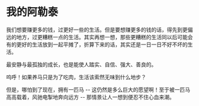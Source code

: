 # 我的阿勒泰

我们想要赚更多的钱，过更好一些的生活。但是要想赚更多的钱的话，得先到更偏远的地方，过更糟糕一点的生活。其实再想一想，那些更糟糕的生活同以后可能会有的更好的生活放到一起平摊了，折算下来的话，其实还是一日一日不好不坏的生活。

最安静与最孤独的成长，也是能使人踏实、自信、强大、善良的。

呜呼！如果养马只是为了吃肉，生活该索然无味到什么地步？

但是，哪怕到了现在，拥有一匹马 -- 这仍然是多么巨大的愿望啊！至于被一匹马高高载着，风驰电掣地奔向远方 -- 那情景让人一想到便忍不住心血来潮。